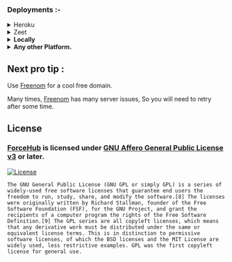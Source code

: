 ### Deployments :-  

<details><summary>Heroku</summary>
<p><br>
<a href="https://dashboard.heroku.com/new?template=https://github.com/jainamoswal/ForceHub">
  <img src="https://www.herokucdn.com/deploy/button.svg" alt="Deploy">
</a>
</p>
</details>

<details><summary>Zeet</summary>
<p><br>
<a href="https://deploy.zeet.co?url=https://github.com/jainamoswal/ForceHub">
<img src="https://deploy.zeet.co/ForceHub.svg" alt="Deploy">
</a>
</p>
</details>

<details>
<summary><b>Locally</b></summary>
 <br>1. Clone it to your local machine.</br>
 <br>2. Add environment variables or remove them and use as normal varibales via setting them in <code>config.py</code></br>
 <br>3. Run both the files <code>app.py</code> & <code>ForceHub</code> via <code>python app.py</code> and <code>python -m ForceHub</code> respectively.</br>
</details>



<details>
<summary><b>Any other Platform.</b></summary>
<br>1. Clone this repo or fork it.</br>
<br>2. Set the variables as envirenment variables or in <code>config.py</code>.</br>
<br>3. Publish it.</br>
</details>


## Next pro tip :
 Use [Freenom](https://www.freenom.com) for a cool free domain.
 
 Many times, [Freenom](https://www.freenom.com) has many server issues, So you will need to retry after some time.
 

## License 
### [ForceHub](https://github.com/jainamoswal/ForceHub) is licensed under [GNU Affero General Public License v3](https://www.gnu.org/) or later.

[![License](https://www.gnu.org/graphics/gplv3-or-later.png)](LICENSE)

`The GNU General Public License (GNU GPL or simply GPL) is a series of widely-used free software licenses that guarantee end users the freedom to run, study, share, and modify the software.[8] The licenses were originally written by Richard Stallman, founder of the Free Software Foundation (FSF), for the GNU Project, and grant the recipients of a computer program the rights of the Free Software Definition.[9] The GPL series are all copyleft licenses, which means that any derivative work must be distributed under the same or equivalent license terms. This is in distinction to permissive software licenses, of which the BSD licenses and the MIT License are widely used, less restrictive examples. GPL was the first copyleft license for general use.`


